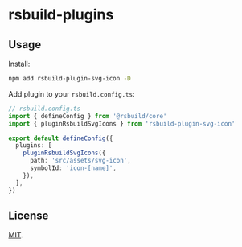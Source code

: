 # rsbuild-plugins

## Usage

Install:

```bash
npm add rsbuild-plugin-svg-icon -D
```

Add plugin to your `rsbuild.config.ts`:

```typescript
// rsbuild.config.ts
import { defineConfig } from '@rsbuild/core'
import { pluginRsbuildSvgIcons } from 'rsbuild-plugin-svg-icon'

export default defineConfig({
  plugins: [
    pluginRsbuildSvgIcons({
      path: 'src/assets/svg-icon',
      symbolId: 'icon-[name]',
    }),
  ],
})
```

## License

[MIT](./LICENSE).
